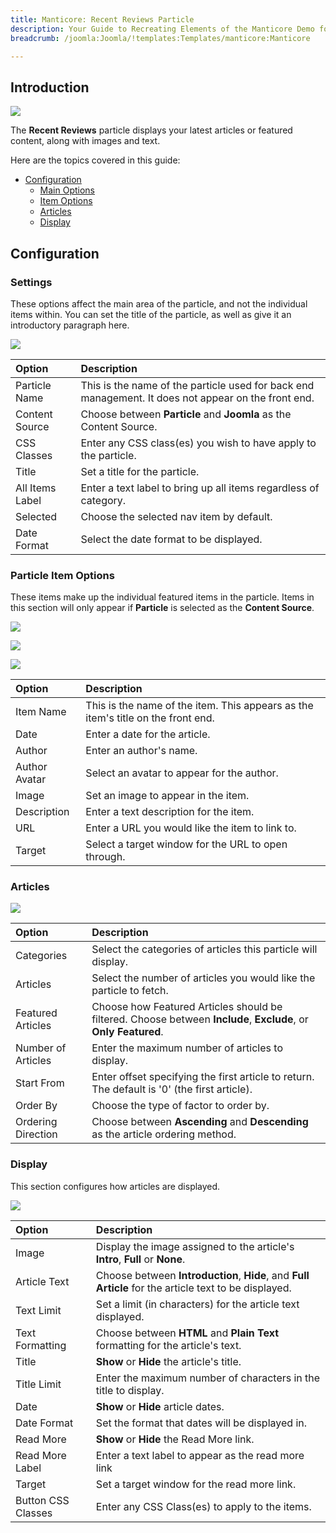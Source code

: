 ```yaml
---
title: Manticore: Recent Reviews Particle
description: Your Guide to Recreating Elements of the Manticore Demo for Joomla
breadcrumb: /joomla:Joomla/!templates:Templates/manticore:Manticore

---
```


## Introduction

![](assets/particle_recentreviews1.png)

The **Recent Reviews** particle displays your latest articles or featured content, along with images and text.

Here are the topics covered in this guide:

* [Configuration](#configuration)
    - [Main Options](#settings)
    - [Item Options](#particle-item-options)
    - [Articles](#articles)
    - [Display](#display)

## Configuration

### Settings

These options affect the main area of the particle, and not the individual items within. You can set the title of the particle, as well as give it an introductory paragraph here.

![](assets/particle_recentreviews2.png)

| Option          | Description                                                                                         |
|:--------------- |:--------------------------------------------------------------------------------------------------- |
| Particle Name   | This is the name of the particle used for back end management. It does not appear on the front end. |
| Content Source  | Choose between **Particle** and **Joomla** as the Content Source.                                   |
| CSS Classes     | Enter any CSS class(es) you wish to have apply to the particle.                                     |
| Title           | Set a title for the particle.                                                                       |
| All Items Label | Enter a text label to bring up all items regardless of category.                                    |
| Selected        | Choose the selected nav item by default.                                                            |
| Date Format     | Select the date format to be displayed.                                                             |

### Particle Item Options

These items make up the individual featured items in the particle. Items in this section will only appear if **Particle** is selected as the **Content Source**.

![](assets/particle_recentreviews3.png)

![](assets/particle_recentreviews4.png)

![](assets/particle_recentreviews5.png)

| Option        | Description                                                                      |
|:------------- |:-------------------------------------------------------------------------------- |
| Item Name     | This is the name of the item. This appears as the item's title on the front end. |
| Date          | Enter a date for the article.                                                    |
| Author        | Enter an author's name.                                                          |
| Author Avatar | Select an avatar to appear for the author.                                       |
| Image         | Set an image to appear in the item.                                              |
| Description   | Enter a text description for the item.                                           |
| URL           | Enter a URL you would like the item to link to.                                  |
| Target        | Select a target window for the URL to open through.                              |

### Articles

![](assets/particle_recentreviews6.png)

| Option             | Description                                                                                                     |
| :-----             | :-----                                                                                                          |
| Categories         | Select the categories of articles this particle will display.                                                   |
| Articles           | Select the number of articles you would like the particle to fetch.                                             |
| Featured Articles  | Choose how Featured Articles should be filtered. Choose between **Include**, **Exclude**, or **Only Featured**. |
| Number of Articles | Enter the maximum number of articles to display.                                                                |
| Start From         | Enter offset specifying the first article to return. The default is '0' (the first article).                    |
| Order By           | Choose the type of factor to order by.                                                                          |
| Ordering Direction | Choose between **Ascending** and **Descending** as the article ordering method.                                 |

### Display

This section configures how articles are displayed.

![](assets/particle_recentreviews7.png)

| Option             | Description                                                                                           |
| :-----             | :-----                                                                                                |
| Image              | Display the image assigned to the article's **Intro**, **Full** or **None**.                          |
| Article Text       | Choose between **Introduction**, **Hide**, and **Full Article** for the article text to be displayed. |
| Text Limit         | Set a limit (in characters) for the article text displayed.                                           |
| Text Formatting    | Choose between **HTML** and **Plain Text** formatting for the article's text.                         |
| Title              | **Show** or **Hide** the article's title.                                                             |
| Title Limit        | Enter the maximum number of characters in the title to display.                                       |
| Date               | **Show** or **Hide** article dates.                                                                   |
| Date Format        | Set the format that dates will be displayed in.                                                       |
| Read More          | **Show** or **Hide** the Read More link.                                                              |
| Read More Label    | Enter a text label to appear as the read more link                                                    |
| Target             | Set a target window for the read more link.                                                           |
| Button CSS Classes | Enter any CSS Class(es) to apply to the items.                                                        |
